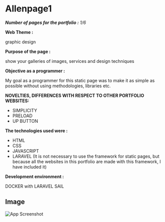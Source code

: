 # Allenpage1

_**Number of pages for the portfolio :** 1/6_

**Web Theme :**

graphic design

**Purpose of the page :**

show your galleries of images, services and design techniques

**Objective as a programmer :**

My goal as a programmer for this static page was to make it as
simple as possible without using methodologies, libraries etc.

**NOVELTIES, DIFFERENCES WITH RESPECT TO OTHER PORTFOLIO WEBSITES:**

- SIMPLICITY
- PRELOAD
- UP BUTTON


**The technologies used were :**

- HTML
- CSS
- JAVASCRIPT
- LARAVEL  (It is not necessary to use the framework for static pages, but because all the websites in this portfolio are made with this framework, I have included it)


**Development environment :**

DOCKER with LARAVEL SAIL

## Image

![App Screenshot](https://github.com/CarlosAllen93/Allenpage1/blob/main/public/img/Presentation-Allenpage1.jpg)
